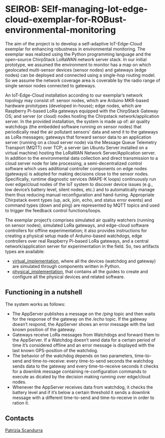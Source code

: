 # SEIROB: SElf-managing-Iot-edge-cloud-exemplar-for-ROBust-environmental-monitoring

The aim of the project is to develop a self-adaptive IoT-Edge-Cloud exemplar for enhancing robustness in environmental monitoring.  The exemplar was realized using the Python programming language and the open-source ChirpStack LoRaWAN network server stack.  In our initial prototype, we assumed the environment to monitor has a map on which geolocated multi-sensor devices (sensor nodes) and gateways (edge nodes) can be deployed and connected using a single-hop routing model. So we assume the network coverage area is coverable by the radio range of single sensor nodes connected to gateways. 

An IoT-Edge-Cloud installation according to our exemplar’s network topology may consist of: sensor nodes, which are Arduino MKR-based hardware prototypes (developed in-house); edge nodes, which are Raspberry Pi-based LoRa gateways equipped with the ChirpStack Gateway OS; and server (or cloud) nodes hosting the Chirpstack network/application server. In the provided installation, the system is made up of: air quality watchdogs (the embedded software running on sensor nodes) that periodically read the air pollutant sensors' data and send it to the gateways as LoRa messages; gateways that forward sensor data to an application server (running on a cloud server node) via the Message Queue Telemetry Transport (MQTT) over TCP; a server (an Ubuntu Server installed on a virtual machine) hosting the LoRaWAN Network Server/Application server. In addition to the environmental data collection and direct transmission to a cloud server node for late processing, a semi-decentralized control software which uses additional controller components on edge nodes (gateways) is adopted for making decisions close to the sensor nodes. Specifically, runtime diagnostic services (MAPE-K loops) continuously run over edge/cloud nodes of the IoT system to discover device issues (e.g., low device’s battery level, silent nodes, etc.) and to automatically manage them thus reducing manual reconfiguration and hand-tuning. Appropriate Chirpstack event types (up, ack, join, echo, and status error events) and command types (down and ping) are represented by MQTT topics and used to trigger the feedback control functions/loops.

The exemplar project’s comprises simulated air quality watchers (running on sensor nodes), simulated LoRa gateways, and edge-cloud software controllers for offline experimentation; it also provides instructions for creating a physical setup made of Arduino-based watchdogs, edge controllers over real Raspberry Pi-based LoRa gateways, and a central network/application server for experimentation in the field. 
So, two artifacts types are available:
* [virtual_implementation](virtual_implementation), where all the devices (watchdog and gateway) are simulated through components written in Python.
* [physical_implementation](physical_implementation), that contains all the guides to create and configure all the physical devices and related software.

## Functioning in a nutshell
The system works as follows:
* The AppServer publishes a message on the */ping* topic and then waits for the response of the gateway on the */echo* topic. If the gateway doesn’t respond, the AppServer shows an error message with the last known position of the gateway.
* Gateways receive LoRa messages from Watchdogs and forward them to the AppServer. If a Watchdog doesn’t send data for a certain period of time it’s considered offline and an error message is displayed with the last known GPS-position of the watchdog.
* The behavior of the watchdog depends on two parameters, time-to-send and time-to-receive: every time-to-send seconds the watchdog sends data to the gateway and every time-to-receive seconds it checks for a downlink message containing re-configuration commands to execute as dicated by the decision making running over edge/cloud nodes. 
* Whenever the AppServer receives data from watchdog, it checks the battery level and if it’s below a certain threshold it sends a downlink message with a different time-to-send and time-to-receive in order to ration it.

## Contacts
[Patrizia Scandurra](mailto:patrizia.scandurra@unibg.it)
